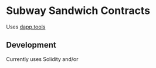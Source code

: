 # Subway Sandwich Contracts

Uses [dapp.tools](https://dapp.tools/)

## Development

Currently uses Solidity and/or 